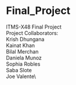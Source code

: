 # Final_Project
ITMS-X48 Final Project\
Project Collaborators:\
    Krish Dhungana\
    Kainat Khan\
    Bilal Merchan\
    Daniela Munoz\
    Sophia Robles\
    Saba Slote\
    Joe Valente\